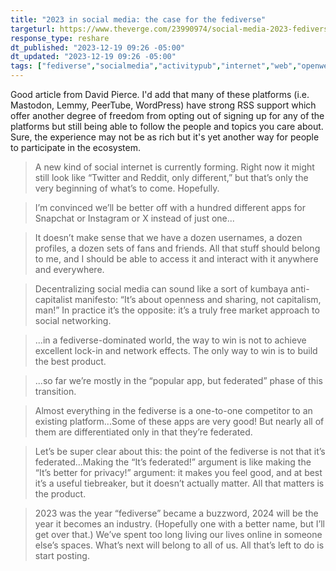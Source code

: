 ```yaml
---
title: "2023 in social media: the case for the fediverse"
targeturl: https://www.theverge.com/23990974/social-media-2023-fediverse-mastodon-threads-activitypub
response_type: reshare
dt_published: "2023-12-19 09:26 -05:00"
dt_updated: "2023-12-19 09:26 -05:00"
tags: ["fediverse","socialmedia","activitypub","internet","web","openweb","smallweb"]
---
```


Good article from David Pierce. I'd add that many of these platforms (i.e. Mastodon, Lemmy, PeerTube, WordPress) have strong RSS support which offer another degree of freedom from opting out of signing up for any of the platforms but still being able to follow the people and topics you care about. Sure, the experience may not be as rich but it's yet another way for people to participate in the ecosystem. 

> A new kind of social internet is currently forming. Right now it might still look like “Twitter and Reddit, only different,” but that’s only the very beginning of what’s to come. Hopefully.

> I’m convinced we’ll be better off with a hundred different apps for Snapchat or Instagram or X instead of just one...

> It doesn’t make sense that we have a dozen usernames, a dozen profiles, a dozen sets of fans and friends. All that stuff should belong to me, and I should be able to access it and interact with it anywhere and everywhere.

> Decentralizing social media can sound like a sort of kumbaya anti-capitalist manifesto: “It’s about openness and sharing, not capitalism, man!” In practice it’s the opposite: it’s a truly free market approach to social networking.

> ...in a fediverse-dominated world, the way to win is not to achieve excellent lock-in and network effects. The only way to win is to build the best product.

> ...so far we’re mostly in the “popular app, but federated” phase of this transition.

> Almost everything in the fediverse is a one-to-one competitor to an existing platform...Some of these apps are very good! But nearly all of them are differentiated only in that they’re federated.

> Let’s be super clear about this: the point of the fediverse is not that it’s federated...Making the “It’s federated!” argument is like making the “It’s better for privacy!” argument: it makes you feel good, and at best it’s a useful tiebreaker, but it doesn’t actually matter. All that matters is the product.

>  2023 was the year “fediverse” became a buzzword, 2024 will be the year it becomes an industry. (Hopefully one with a better name, but I’ll get over that.) We’ve spent too long living our lives online in someone else’s spaces. What’s next will belong to all of us. All that’s left to do is start posting.